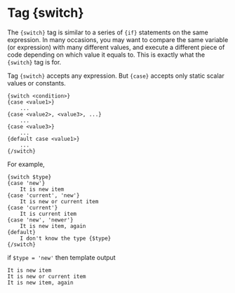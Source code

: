 Tag {switch}
============

The `{switch}` tag is similar to a series of `{if}` statements on the same expression.
In many occasions, you may want to compare the same variable (or expression) with many different values,
and execute a different piece of code depending on which value it equals to. This is exactly what the `{switch}` tag is for.

Tag `{switch}` accepts any expression. But `{case}` accepts only static scalar values or constants.

```smarty
{switch <condition>}
{case <value1>}
    ...
{case <value2>, <value3>, ...}
    ...
{case <value3>}
    ...
{default case <value1>}
    ...
{/switch}
```

For example,

```smarty
{switch $type}
{case 'new'}
    It is new item
{case 'current', 'new'}
    It is new or current item
{case 'current'}
    It is current item
{case 'new', 'newer'}
    It is new item, again
{default}
    I don't know the type {$type}
{/switch}
```

if `$type = 'new'` then template output

```
It is new item
It is new or current item
It is new item, again
```